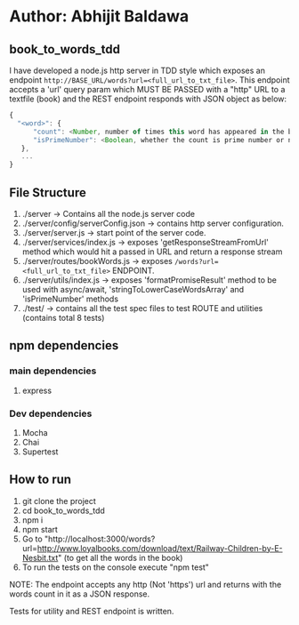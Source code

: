 # Author: Abhijit Baldawa
## book_to_words_tdd
I have developed a node.js http server in TDD style which exposes an endpoint `http://BASE_URL/words?url=<full_url_to_txt_file>`. This endpoint accepts a 'url' query param which MUST BE PASSED with a "http" URL to a textfile (book) and the REST endpoint responds with JSON object as below:<br/>

```javascript
{
  "<word>": {
      "count": <Number, number of times this word has appeared in the book>,
      "isPrimeNumber": <Boolean, whether the count is prime number or not>
   },
   ...
} 
```

## File Structure
1. ./server -> Contains all the node.js server code
2. ./server/config/serverConfig.json -> contains http server configuration.
3. ./server/server.js -> start point of the server code.
4. ./server/services/index.js -> exposes 'getResponseStreamFromUrl' method which would hit a passed in URL and return a response stream
5. ./server/routes/bookWords.js -> exposes `/words?url=<full_url_to_txt_file>` ENDPOINT.
6. ./server/utils/index.js ->  exposes 'formatPromiseResult' method to be used with async/await, 'stringToLowerCaseWordsArray' and 'isPrimeNumber' methods
7. ./test/ -> contains all the test spec files to test ROUTE and utilities (contains total 8 tests)

## npm dependencies
### main dependencies
1. express

### Dev dependencies
1. Mocha
2. Chai
3. Supertest

## How to run
1. git clone the project
2. cd book_to_words_tdd
3. npm i
4. npm start 
5. Go to "http://localhost:3000/words?url=http://www.loyalbooks.com/download/text/Railway-Children-by-E-Nesbit.txt" (to get all the words in the book)
6. To run the tests on the console execute "npm test"

NOTE: The endpoint accepts any http (Not 'https') url and returns with the words count in it as a JSON response.

Tests for utility and REST endpoint is written.

